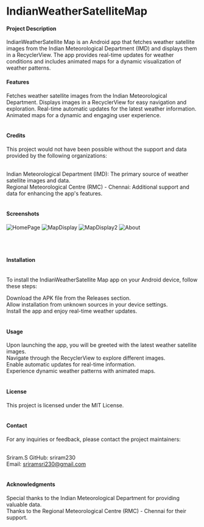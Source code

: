 <h1>IndianWeatherSatelliteMap</h1>

<h4>Project Description</h4>
IndianWeatherSatellite Map is an Android app that fetches weather satellite images from the Indian Meteorological Department (IMD) and displays them in a RecyclerView. The app provides real-time updates for weather conditions and includes animated maps for a dynamic visualization of weather patterns.<br>

<h4>Features</h4>
Fetches weather satellite images from the Indian Meteorological Department.
Displays images in a RecyclerView for easy navigation and exploration.
Real-time automatic updates for the latest weather information.
Animated maps for a dynamic and engaging user experience.<br><br>

<h4>Credits</h4>
This project would not have been possible without the support and data provided by the following organizations:<br><br>

Indian Meteorological Department (IMD): The primary source of weather satellite images and data.<br>
Regional Meteorological Centre (RMC) - Chennai: Additional support and data for enhancing the app's features.<br><br>

<h4>Screenshots</h4>

![HomePage](https://github.com/sriram230/indiaweathersatelite/assets/123522120/b4f80451-49b9-4a50-8a19-932b1dbac585)
![MapDisplay](https://github.com/sriram230/indiaweathersatelite/assets/123522120/ae8ec175-7905-4583-9c9a-fad1b9a8944d)
![MapDisplay2](https://github.com/sriram230/indiaweathersatelite/assets/123522120/2b94657f-c313-4348-9a45-d24238044226)
![About](https://github.com/sriram230/indiaweathersatelite/assets/123522120/912fd324-1a06-4427-8de6-e74836852d57)


<br><br>
<h4>Installation</h4><br>
To install the IndianWeatherSatellite Map app on your Android device, follow these steps:

Download the APK file from the Releases section.<br>
Allow installation from unknown sources in your device settings.<br>
Install the app and enjoy real-time weather updates.<br><br>


<h4>Usage</h4>
Upon launching the app, you will be greeted with the latest weather satellite images.<br>
Navigate through the RecyclerView to explore different images.<br>
Enable automatic updates for real-time information.<br>
Experience dynamic weather patterns with animated maps.<br><br>


<h4>License</h4>
This project is licensed under the MIT License.<br><br>

<h4>Contact</h4>
For any inquiries or feedback, please contact the project maintainers:<br><br>

Sriram.S
GitHub: sriram230<br>
Email: sriramsri230@gmail.com<br><br>

<h4>Acknowledgments</h4>
Special thanks to the Indian Meteorological Department for providing valuable data.<br>
Thanks to the Regional Meteorological Centre (RMC) - Chennai for their support.
